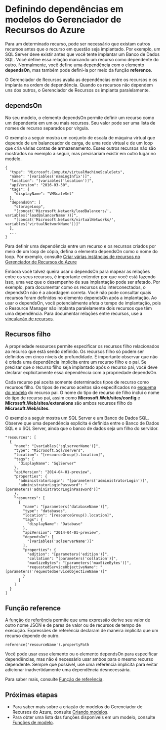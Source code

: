 <properties
   pageTitle="Dependências nos modelos do Gerenciador de Recursos | Microsoft Azure"
   description="Descreve como definir um recurso como dependente de outro recurso durante a implantação para garantir que os recursos sejam implantados na ordem correta."
   services="azure-resource-manager"
   documentationCenter="na"
   authors="tfitzmac"
   manager="timlt"
   editor=""/>

<tags
   ms.service="azure-resource-manager"
   ms.devlang="na"
   ms.topic="article"
   ms.tgt_pltfrm="na"
   ms.workload="na"
   ms.date="09/12/2016"
   ms.author="tomfitz"/>

# Definindo dependências em modelos do Gerenciador de Recursos do Azure

Para um determinado recurso, pode ser necessário que existam outros recursos antes que o recurso em questão seja implantado. Por exemplo, um SQL Server deve existir antes que você tente implantar um Banco de Dados SQL. Você define essa relação marcando um recurso como dependente do outro. Normalmente, você define uma dependência com o elemento **dependsOn**, mas também pode defini-la por meio da função **reference**.

O Gerenciador de Recursos avalia as dependências entre os recursos e os implanta na ordem de dependência. Quando os recursos não dependem uns dos outros, o Gerenciador de Recursos os implanta paralelamente.

## dependsOn

No seu modelo, o elemento dependsOn permite definir um recurso como um dependente em um ou mais recursos. Seu valor pode ser uma lista de nomes de recurso separados por vírgula.

O exemplo a seguir mostra um conjunto de escala de máquina virtual que depende de um balanceador de carga, de uma rede virtual e de um loop que cria várias contas de armazenamento. Esses outros recursos não são mostrados no exemplo a seguir, mas precisariam existir em outro lugar no modelo.

    {
      "type": "Microsoft.Compute/virtualMachineScaleSets",
      "name": "[variables('namingInfix')]",
      "location": "[variables('location')]",
      "apiVersion": "2016-03-30",
      "tags": {
        "displayName": "VMScaleSet"
      },
      "dependsOn": [
        "storageLoop",
        "[concat('Microsoft.Network/loadBalancers/', variables('loadBalancerName'))]",
        "[concat('Microsoft.Network/virtualNetworks/', variables('virtualNetworkName'))]"
      ],
      ...
    }

Para definir uma dependência entre um recurso e os recursos criados por meio de um loop de cópia, defina o elemento dependsOn como o nome do loop. Por exemplo, consulte [Criar várias instâncias de recursos no Gerenciador de Recursos do Azure](resource-group-create-multiple.md)

Embora você talvez queira usar o dependsOn para mapear as relações entre os seus recursos, é importante entender por que você está fazendo isso, uma vez que o desempenho de sua implantação pode ser afetado. Por exemplo, para documentar como os recursos são interconectados, o dependsOn não é a abordagem correta. Você não pode consultar quais recursos foram definidos no elemento dependsOn após a implantação. Ao usar o dependsOn, você potencialmente afeta o tempo de implantação, pois o Resource Manager não implanta paralelamente dois recursos que têm uma dependência. Para documentar relações entre recursos, use a [vinculação de recursos](resource-group-link-resources.md).

## Recursos filho

A propriedade resources permite especificar os recursos filho relacionados ao recurso que está sendo definido. Os recursos filho só podem ser definidos em cinco níveis de profundidade. É importante observar que não é criada uma dependência implícita entre um recurso filho e o pai. Se precisar que o recurso filho seja implantado após o recurso pai, você deve declarar explicitamente essa dependência com a propriedade dependsOn.

Cada recurso pai aceita somente determinados tipos de recurso como recursos filho. Os tipos de recurso aceitos são especificados no [esquema do modelo](https://github.com/Azure/azure-resource-manager-schemas) do recurso pai. O nome do tipo de recurso de filho inclui o nome do tipo de recurso pai, assim como **Microsoft.Web/sites/config** e **Microsoft.Web/sites/extensions** são ambos recursos filho do **Microsoft.Web/sites**.

O exemplo a seguir mostra um SQL Server e um Banco de Dados SQL. Observe que uma dependência explícita é definida entre o Banco de Dados SQL e o SQL Server, ainda que o banco de dados seja um filho do servidor.

    "resources": [
      {
        "name": "[variables('sqlserverName')]",
        "type": "Microsoft.Sql/servers",
        "location": "[resourceGroup().location]",
        "tags": {
          "displayName": "SqlServer"
        },
        "apiVersion": "2014-04-01-preview",
        "properties": {
          "administratorLogin": "[parameters('administratorLogin')]",
          "administratorLoginPassword": "[parameters('administratorLoginPassword')]"
        },
        "resources": [
          {
            "name": "[parameters('databaseName')]",
            "type": "databases",
            "location": "[resourceGroup().location]",
            "tags": {
              "displayName": "Database"
            },
            "apiVersion": "2014-04-01-preview",
            "dependsOn": [
              "[variables('sqlserverName')]"
            ],
            "properties": {
              "edition": "[parameters('edition')]",
              "collation": "[parameters('collation')]",
              "maxSizeBytes": "[parameters('maxSizeBytes')]",
              "requestedServiceObjectiveName": "[parameters('requestedServiceObjectiveName')]"
            }
          }
        ]
      }
    ]


## Função reference

A [função de referência](resource-group-template-functions.md#reference) permite que uma expressão derive seu valor de outro nome JSON e de pares de valor ou de recursos de tempo de execução. Expressões de referência declaram de maneira implícita que um recurso depende de outro.

    reference('resourceName').propertyPath

Você pode usar esse elemento ou o elemento dependsOn para especificar dependências, mas não é necessário usar ambos para o mesmo recurso dependente. Sempre que possível, use uma referência implícita para evitar adicionar inadvertidamente uma dependência desnecessária.

Para saber mais, consulte [Função de referência](resource-group-template-functions.md#reference).

## Próximas etapas

- Para saber mais sobre a criação de modelos do Gerenciador de Recursos do Azure, consulte [Criando modelos](resource-group-authoring-templates.md).
- Para obter uma lista das funções disponíveis em um modelo, consulte [Funções de modelo](resource-group-template-functions.md).

<!---HONumber=AcomDC_0914_2016-->